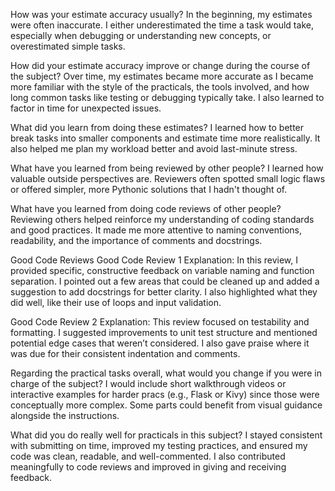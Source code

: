 How was your estimate accuracy usually?
In the beginning, my estimates were often inaccurate. I either underestimated the time a task would take, especially when debugging or understanding new concepts, or overestimated simple tasks.

How did your estimate accuracy improve or change during the course of the subject?
Over time, my estimates became more accurate as I became more familiar with the style of the practicals, the tools involved, and how long common tasks like testing or debugging typically take. I also learned to factor in time for unexpected issues.

What did you learn from doing these estimates?
I learned how to better break tasks into smaller components and estimate time more realistically. It also helped me plan my workload better and avoid last-minute stress.

What have you learned from being reviewed by other people?
I learned how valuable outside perspectives are. Reviewers often spotted small logic flaws or offered simpler, more Pythonic solutions that I hadn't thought of.

What have you learned from doing code reviews of other people?
Reviewing others helped reinforce my understanding of coding standards and good practices. It made me more attentive to naming conventions, readability, and the importance of comments and docstrings.

Good Code Reviews
Good Code Review 1
Explanation:
In this review, I provided specific, constructive feedback on variable naming and function separation. I pointed out a few areas that could be cleaned up and added a suggestion to add docstrings for better clarity. I also highlighted what they did well, like their use of loops and input validation.

Good Code Review 2
Explanation:
This review focused on testability and formatting. I suggested improvements to unit test structure and mentioned potential edge cases that weren’t considered. I also gave praise where it was due for their consistent indentation and comments.

Regarding the practical tasks overall, what would you change if you were in charge of the subject?
I would include short walkthrough videos or interactive examples for harder pracs (e.g., Flask or Kivy) since those were conceptually more complex. Some parts could benefit from visual guidance alongside the instructions.

What did you do really well for practicals in this subject?
I stayed consistent with submitting on time, improved my testing practices, and ensured my code was clean, readable, and well-commented. I also contributed meaningfully to code reviews and improved in giving and receiving feedback.

